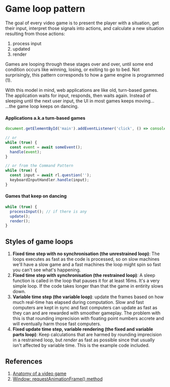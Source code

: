 # Game loop pattern

The goal of every video game is to present the player with a situation, get their input, interpret those signals into actions, and calculate a new situation resulting from those actions:

1. process input
2. updated
3. render

Games are looping through these stages over and over, until some end condition occurs like winning, losing, or exiting to go to bed. Not surprisingly, this pattern corresponds to how a game engine is programmed (1).

With this model in mind, web applications are like old, turn-based games. The application waits for input, responds, then waits again. Instead of sleeping until the next user input, the UI in  most games keeps moving... ...the game loop keeps on dancing.

#### Applications a.k.a turn-based games

```ts
document.getElementById('main').addEventListener('click', () => console.log('click'));

// or
while (true) {
  const event = await someEvent();
  handle(event);
}

// or from the Command Pattern
while (true) {
  const input = await rl.question('');
  keyboardInputHandler.handle(input);
}
```

#### Games that keep on dancing

```ts
while (true) {
  processInput(); // if there is any
  update();
  render();
}
```

## Styles of game loops

1. **Fixed time step with no synchronisation (the unrestrained loop)**:
The loops executes as fast as the code is processed, so on slow machines we'll have a slow game and a fast machines the loop might spin so fast you can't see what's happening.
2. **Fixed time step with synchronisation (the restrained loop)**:
A sleep function is called in the loop that pauses it for at least 16ms. It's a very simple loop. If the code takes longer than that the game in entirity slows down.
3. **Variable time step (the variable loop)**: update the frames based on how much real-time has elapsed during computation. Slow and fast computers are kept in sync and fast computers can update as fast as they can and are rewarded with smoother gameplay. The problem with this is that rounding imprecision with floating point numbers accrete and will eventually harm those fast computers.
4. **Fixed update time step, variable rendering (the fixed and variable parts loop)**:
Keep calculations that are harmed by rounding imprecision in a restrained loop, but _render_ as fast as possible since that usually isn't affected by variable time. This is the example code included.

## References

1. [Anatomy of a video game](https://developer.mozilla.org/en-US/docs/Games/Anatomy)
2. [Window: requestAnimationFrame() method](https://developer.mozilla.org/en-US/docs/Web/API/Window/requestAnimationFrame)
